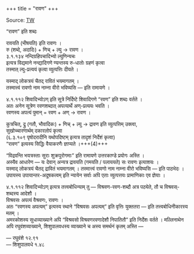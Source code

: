 +++
title = "रावण"
+++

Source: [TW](https://ashtadhyayi.com/courses/bhaashaapaak3/)


“रावण” इति शब्दः

रावयति (भीषयति) इति रावणः ।  
रु (शब्दे, अदादिः) + णिच् + ल्यु → रावण ।  
३.१.१३४ नन्दिग्रहिपचादिभ्यो ल्युणिन्यचः  
इत्यत्र विद्यमाने नन्द्यादिगणे ण्यन्तस्य रु-धातोः ग्रहणं कृत्वा  
तस्मात् ल्यु-प्रत्ययं कृत्वा व्युत्पत्तिः दीयते ।

यस्माद् लोकत्रयं चैतद् रावितं भयमागतम् ।  
तस्मात्त्वं रावणो नाम नाम्ना वीरो भविष्यसि — इति रामायणे ।

४.१.११२ शिवादिभ्योऽण् इति सूत्रे निर्दिष्टे शिवादिगणे “रवण” इति शब्दः वर्तते ।  
अतः अनेन सूत्रेण रवणशब्दात् अपत्यार्थे अण्-प्रत्ययः भवति ।  
रवणस्य अपत्यं पुमान् =  रवण + अण् → रावण ।

कुत्रचित्, द्रु (गतौ, भौवादिकः) + णिच् + ल्यु → द्रावण इति व्युत्पत्तिम् उक्त्वा,  
सुखोच्चारणार्थम् दकारलोपं कृत्वा  
(६.३.१०९ पृषोदरादीनि यथोपदिष्टम् इत्यत्र तादृशं निर्देशं कृत्वा)  
“रावण” इत्यस्य सिद्धिः वैयाकरणैः ज्ञाप्यते ।+++(4)+++ 

“विद्रवन्ति भयत्रस्ताः सुराः शुक्रपुरोगमाः” इति रामायणे उत्तरकाण्डे प्रयोगः अस्ति ।  
अस्यैव आधारेण —  यः देवान् अन्यत्र द्रावयति (गमयति / पलाययते)  सः रावणः इत्याशयः ।  
यस्माद् लोकत्रयं चैतद् द्रावितं भयमागतम् । तस्मात्त्वं रावणो नाम नाम्ना वीरो भविष्यसि — इति पाठभेदः ।  
उपायस्य उपायान्तर-अदूषकत्वम् इति न्यायेन सर्वाः अपि एताः व्युत्पत्तयः प्रामाणिकाः एव ज्ञेयाः ।


४.१.११२ शिवादिभ्योऽण् इत्यत्र तत्त्वबोधिन्याम् तु — विश्रवण-रवण-शब्दौ अत्र पठ्येते, तौ च विश्रवस्-शब्दस्य आदेशौ ।  
विश्रवसः अपत्यं वैश्रवणः, रावणः ।  
अतः “रवणस्य अपत्यम्” इत्यस्य स्थाने “विश्रवसः अपत्यम्” इति वृत्तिः युक्ततरा — इति तत्त्वबोधिनीकारस्य मतम् ।  
अमरकोशस्य सुधाव्याख्याने अपि  “विश्रवसो विश्रवणरवणादेशौ निपातितौ” इति निर्देशः वर्तते । मल्लिनाथेन अपि रघुवंशव्याख्याने, शिशुपालवधस्य व्याख्याने च अस्य समर्थनं कृतम् अस्ति —

— रघुवंशे १२.९१  
— शिशुपालवधे १.४८

